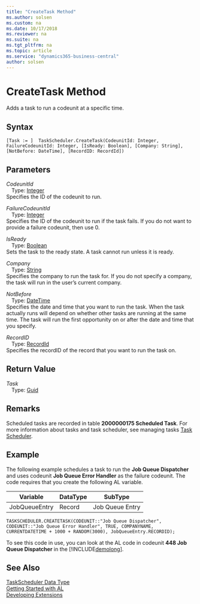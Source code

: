 ```yaml
---
title: "CreateTask Method"
ms.author: solsen
ms.custom: na
ms.date: 10/17/2018
ms.reviewer: na
ms.suite: na
ms.tgt_pltfrm: na
ms.topic: article
ms.service: "dynamics365-business-central"
author: solsen
---
```

[//]: # (START>DO_NOT_EDIT)
[//]: # (IMPORTANT:Do not edit any of the content between here and the END>DO_NOT_EDIT.)
[//]: # (Any modifications should be made in the .xml files in the ModernDev repo.)
# CreateTask Method
Adds a task to run a codeunit at a specific time.

## Syntax
```
[Task := ]  TaskScheduler.CreateTask(CodeunitId: Integer, FailureCodeunitId: Integer, [IsReady: Boolean], [Company: String], [NotBefore: DateTime], [RecordID: RecordId])
```
## Parameters
*CodeunitId*  
&emsp;Type: [Integer](../integer/integer-data-type.md)  
Specifies the ID of the codeunit to run.
          
*FailureCodeunitId*  
&emsp;Type: [Integer](../integer/integer-data-type.md)  
 Specifies the ID of the codeunit to run if the task fails. If you do not want to provide a failure codeunit, then use 0.
          
*IsReady*  
&emsp;Type: [Boolean](../boolean/boolean-data-type.md)  
Sets the task to the ready state. A task cannot run unless it is ready.
          
*Company*  
&emsp;Type: [String](../string/string-data-type.md)  
Specifies the company to run the task for. If you do not specify a company, the task will run in the user’s current company.
          
*NotBefore*  
&emsp;Type: [DateTime](../datetime/datetime-data-type.md)  
Specifies the date and time that you want to run the task. When the task actually runs will depend on whether other tasks are running at the same time. The task will run the first opportunity on or after the date and time that you specify.
          
*RecordID*  
&emsp;Type: [RecordId](../recordid/recordid-data-type.md)  
Specifies the recordID of the record that you want to run the task on.
          


## Return Value
*Task*  
&emsp;Type: [Guid](../guid/guid-data-type.md)  
  


[//]: # (IMPORTANT: END>DO_NOT_EDIT)

## Remarks  
 Scheduled tasks are recorded in table **2000000175 Scheduled Task**.  For more information about tasks and task scheduler, see managing tasks [Task Scheduler](../../devenv-task-scheduler.md).  

## Example  
 The following example schedules a task to run the **Job Queue Dispatcher** and uses codeunit **Job Queue Error Handler** as the failure codeunit. The code requires that you create the following AL variable.  

|Variable|DataType|SubType|  
|--------------|--------------|-------------|  
|JobQueueEntry|Record|Job Queue Entry|  

```  
TASKSCHEDULER.CREATETASK(CODEUNIT::"Job Queue Dispatcher", CODEUNIT::"Job Queue Error Handler", TRUE, COMPANYNAME, CURRENTDATETIME + 1000 + RANDOM(3000), JobQueueEntry.RECORDID);  
```  

 To see this code in use, you can look at the AL code in codeunit **448 Job Queue Dispatcher** in the [!INCLUDE[demolong](../../includes/demolong_md.md)].  


## See Also
[TaskScheduler Data Type](taskscheduler-data-type.md)  
[Getting Started with AL](../../devenv-get-started.md)  
[Developing Extensions](../../devenv-dev-overview.md)